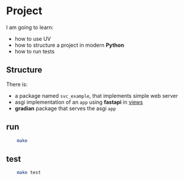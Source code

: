 # Project 

I am going to learn:
* how to use UV
* how to structure a project in modern __Python__
* how to run tests

## Structure

There is:
* a package named `svc_example`, that implements simple web server
* asgi implementation of an `app` using __fastapi__ in [views](./src/svc_example/views.py)
* __gradian__ package that serves the asgi `app`


## run
```zsh
    make
```

## test

```zsh
    make test
```

